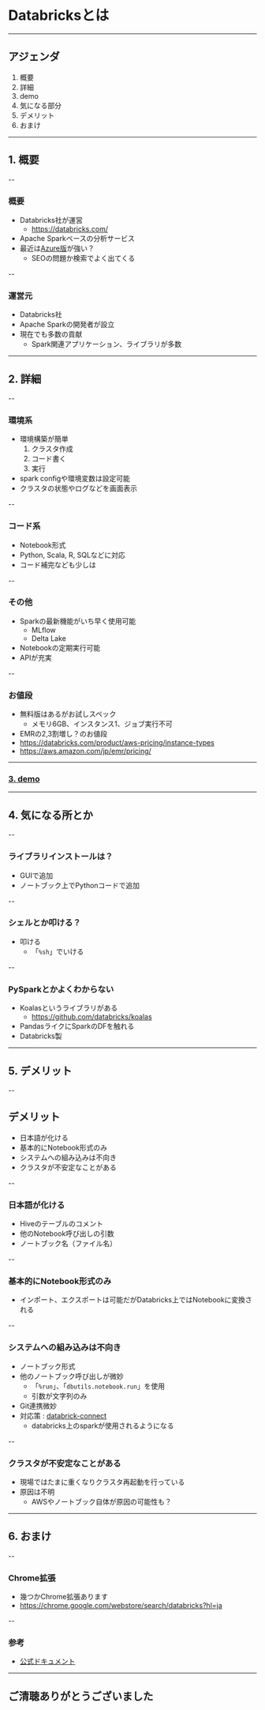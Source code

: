 <style type="text/css">
  .reveal h1,
  .reveal h2,
  .reveal h3,
  .reveal h4,
  .reveal h5,
  .reveal h6 {
    text-transform: none;
  }
</style>
# Databricksとは

---

## アジェンダ
1. 概要
2. 詳細
3. demo
4. 気になる部分
5. デメリット
6. おまけ

---

## 1. 概要

--

### 概要
- Databricks社が運営
    - https://databricks.com/
- Apache Sparkベースの分析サービス
- 最近は[Azure版](https://azure.microsoft.com/ja-jp/services/databricks/)が強い？
    - SEOの問題か検索でよく出てくる

--

### 運営元
- Databricks社
- Apache Sparkの開発者が設立
- 現在でも多数の貢献
    - Spark関連アプリケーション、ライブラリが多数

---

## 2. 詳細

--

### 環境系
- 環境構築が簡単
    1. クラスタ作成
    2. コード書く
    3. 実行
- spark configや環境変数は設定可能
- クラスタの状態やログなどを画面表示

--

### コード系
- Notebook形式
- Python, Scala, R, SQLなどに対応
- コード補完なども少しは

--

### その他
- Sparkの最新機能がいち早く使用可能
    - MLflow
    - Delta Lake
- Notebookの定期実行可能
- APIが充実

--

### お値段
- 無料版はあるがお試しスペック
    - メモリ6GB、インスタンス1、ジョブ実行不可
- EMRの2,3割増し？のお値段
- https://databricks.com/product/aws-pricing/instance-types
- https://aws.amazon.com/jp/emr/pricing/


---

### [3. demo](https://community.cloud.databricks.com/?o=6806233431873777#notebook/2114188653676175)

---

## 4. 気になる所とか

--

### ライブラリインストールは？
- GUIで追加
- ノートブック上でPythonコードで追加

--

### シェルとか叩ける？
- 叩ける
    - 「`%sh`」でいける

--

### PySparkとかよくわからない
- Koalasというライブラリがある
    - https://github.com/databricks/koalas
- PandasライクにSparkのDFを触れる
- Databricks製

---

## 5. デメリット

--

## デメリット
- 日本語が化ける
- 基本的にNotebook形式のみ
- システムへの組み込みは不向き
- クラスタが不安定なことがある

--

### 日本語が化ける
- Hiveのテーブルのコメント
- 他のNotebook呼び出しの引数
- ノートブック名（ファイル名）

--

### 基本的にNotebook形式のみ
- インポート、エクスポートは可能だがDatabricks上ではNotebookに変換される

--

### システムへの組み込みは不向き
- ノートブック形式
- 他のノートブック呼び出しが微妙
    - 「`%run`」、「`dbutils.notebook.run`」を使用
    - 引数が文字列のみ
- Git連携微妙
- 対応策 : [databrick-connect](https://docs.azuredatabricks.net/dev-tools/db-connect.html)
    - databricks上のsparkが使用されるようになる

--

### クラスタが不安定なことがある
- 現場ではたまに重くなりクラスタ再起動を行っている
- 原因は不明
    - AWSやノートブック自体が原因の可能性も？

---

## 6. おまけ

--

### Chrome拡張
- 幾つかChrome拡張あります
- https://chrome.google.com/webstore/search/databricks?hl=ja

--

### 参考
- [公式ドキュメント](https://docs.databricks.com/index.html)

---

## ご清聴ありがとうございました
